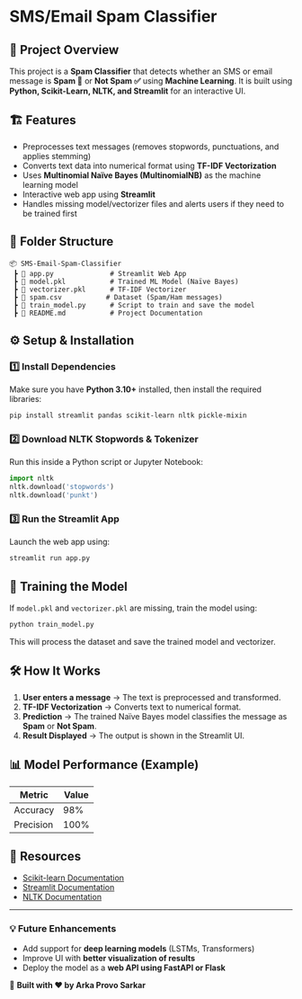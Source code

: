 # SMS/Email Spam Classifier

## 📌 Project Overview
This project is a **Spam Classifier** that detects whether an SMS or email message is **Spam 🚨** or **Not Spam ✅** using **Machine Learning**. It is built using **Python, Scikit-Learn, NLTK, and Streamlit** for an interactive UI.

## 🏗 Features
- Preprocesses text messages (removes stopwords, punctuations, and applies stemming)
- Converts text data into numerical format using **TF-IDF Vectorization**
- Uses **Multinomial Naïve Bayes (MultinomialNB)** as the machine learning model
- Interactive web app using **Streamlit**
- Handles missing model/vectorizer files and alerts users if they need to be trained first

## 📂 Folder Structure
```
📦 SMS-Email-Spam-Classifier
 ┣ 📜 app.py              # Streamlit Web App
 ┣ 📜 model.pkl           # Trained ML Model (Naïve Bayes)
 ┣ 📜 vectorizer.pkl      # TF-IDF Vectorizer
 ┣ 📜 spam.csv           # Dataset (Spam/Ham messages)
 ┣ 📜 train_model.py      # Script to train and save the model
 ┣ 📜 README.md           # Project Documentation
```

## ⚙️ Setup & Installation

### **1️⃣ Install Dependencies**
Make sure you have **Python 3.10+** installed, then install the required libraries:
```bash
pip install streamlit pandas scikit-learn nltk pickle-mixin
```

### **2️⃣ Download NLTK Stopwords & Tokenizer**
Run this inside a Python script or Jupyter Notebook:
```python
import nltk
nltk.download('stopwords')
nltk.download('punkt')
```

### **3️⃣ Run the Streamlit App**
Launch the web app using:
```bash
streamlit run app.py
```

## 🚀 Training the Model
If `model.pkl` and `vectorizer.pkl` are missing, train the model using:
```bash
python train_model.py
```
This will process the dataset and save the trained model and vectorizer.

## 🛠 How It Works
1. **User enters a message** → The text is preprocessed and transformed.
2. **TF-IDF Vectorization** → Converts text to numerical format.
3. **Prediction** → The trained Naïve Bayes model classifies the message as **Spam** or **Not Spam**.
4. **Result Displayed** → The output is shown in the Streamlit UI.

## 📊 Model Performance (Example)
| Metric    | Value  |
|-----------|--------|
| Accuracy  | 98%    |
| Precision | 100%   |

## 🔗 Resources
- [Scikit-learn Documentation](https://scikit-learn.org/stable/)
- [Streamlit Documentation](https://docs.streamlit.io/)
- [NLTK Documentation](https://www.nltk.org/)

---

### **💡 Future Enhancements**
- Add support for **deep learning models** (LSTMs, Transformers)
- Improve UI with **better visualization of results**
- Deploy the model as a **web API using FastAPI or Flask**

📌 **Built with ❤️ by Arka Provo Sarkar**
